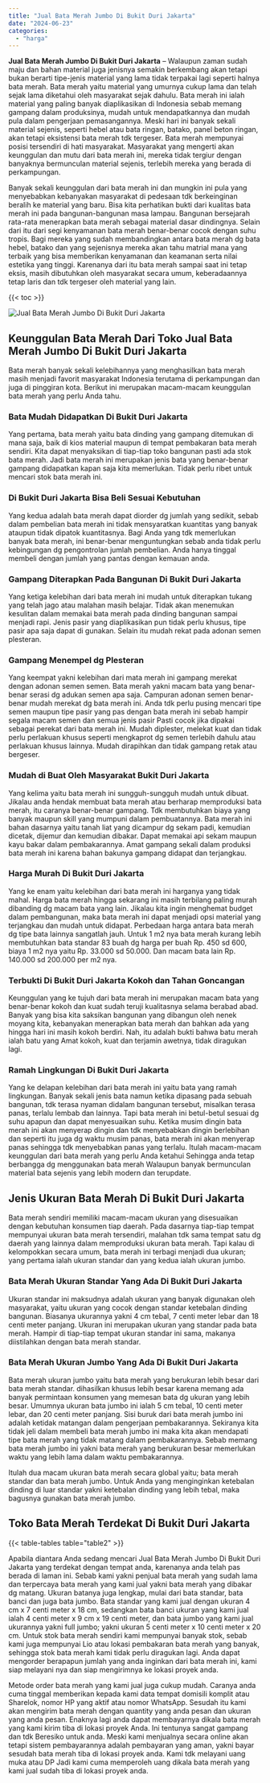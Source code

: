 ```yaml
---
title: "Jual Bata Merah Jumbo Di Bukit Duri Jakarta"
date: "2024-06-23"
categories: 
  - "harga"
---
```


**Jual Bata Merah Jumbo Di Bukit Duri Jakarta** – Walaupun zaman sudah maju dan bahan material juga jenisnya semakin berkembang akan tetapi bukan berarti tipe-jenis material yang lama tidak terpakai lagi seperti halnya bata merah. Bata merah yaitu material yang umurnya cukup lama dan telah sejak lama diketahui oleh masyarakat sejak dahulu. Bata merah ini ialah material yang paling banyak diaplikasikan di Indonesia sebab memang gampang dalam produksinya, mudah untuk mendapatkannya dan mudah pula dalam pengerjaan pemasangannya. Meski hari ini banyak sekali material sejenis, seperti hebel atau bata ringan, batako, panel beton ringan, akan tetapi eksistensi bata merah tdk tergeser. Bata merah mempunyai posisi tersendiri di hati masyarakat. Masyarakat yang mengerti akan keunggulan dan mutu dari bata merah ini, mereka tidak tergiur dengan banyaknya bermunculan material sejenis, terlebih mereka yang berada di perkampungan.

Banyak sekali keunggulan dari bata merah ini dan mungkin ini pula yang menyebabkan kebanyakan masyarakat di pedesaan tdk berkeinginan beralih ke material yang baru. Bisa kita perhatikan bukti dari kualitas bata merah ini pada bangunan-bangunan masa lampau. Bangunan bersejarah rata-rata menerapkan bata merah sebagai material dasar dindingnya. Selain dari itu dari segi kenyamanan bata merah benar-benar cocok dengan suhu tropis. Bagi mereka yang sudah membandingkan antara bata merah dg bata hebel, batako dan yang sejenisnya mereka akan tahu matrial mana yang terbaik yang bisa memberikan kenyamanan dan keamanan serta nilai estetika yang tinggi. Karenanya dari itu bata merah sampai saat ini tetap eksis, masih dibutuhkan oleh masyarakat secara umum, keberadaannya tetap laris dan tdk tergeser oleh material yang lain.

{{< toc >}}

![Jual Bata Merah Jumbo Di Bukit Duri Jakarta](/images/jual-bata-merah-16.png)

## Keunggulan Bata Merah Dari Toko Jual Bata Merah Jumbo Di Bukit Duri Jakarta

Bata merah banyak sekali kelebihannya yang menghasilkan bata merah masih menjadi favorit masyarakat Indonesia terutama di perkampungan dan juga di pinggiran kota. Berikut ini merupakan macam-macam keunggulan bata merah yang perlu Anda tahu.

### Bata Mudah Didapatkan Di Bukit Duri Jakarta

Yang pertama, bata merah yaitu bata dinding yang gampang ditemukan di mana saja, baik di kios material maupun di tempat pembakaran bata merah sendiri. Kita dapat menyaksikan di tiap-tiap toko bangunan pasti ada stok bata merah. Jadi bata merah ini merupakan jenis bata yang benar-benar gampang didapatkan kapan saja kita memerlukan. Tidak perlu ribet untuk mencari stok bata merah ini.

### Di Bukit Duri Jakarta Bisa Beli Sesuai Kebutuhan

Yang kedua adalah bata merah dapat diorder dg jumlah yang sedikit, sebab dalam pembelian bata merah ini tidak mensyaratkan kuantitas yang banyak ataupun tidak dipatok kuantitasnya. Bagi Anda yang tdk memerlukan banyak bata merah, ini benar-benar menguntungkan sebab anda tidak perlu kebingungan dg pengontrolan jumlah pembelian. Anda hanya tinggal membeli dengan jumlah yang pantas dengan kemauan anda.

### Gampang Diterapkan Pada Bangunan Di Bukit Duri Jakarta

Yang ketiga kelebihan dari bata merah ini mudah untuk diterapkan tukang yang telah jago atau malahan masih belajar. Tidak akan menemukan kesulitan dalam memakai bata merah pada dinding bangunan sampai menjadi rapi. Jenis pasir yang diaplikasikan pun tidak perlu khusus, tipe pasir apa saja dapat di gunakan. Selain itu mudah rekat pada adonan semen plesteran.

### Gampang Menempel dg Plesteran

Yang keempat yakni kelebihan dari mata merah ini gampang merekat dengan adonan semen semen. Bata merah yakni macam bata yang benar-benar serasi dg adukan semen apa saja. Campuran adonan semen benar-benar mudah merekat dg bata merah ini. Anda tdk perlu pusing mencari tipe semen maupun tipe pasir yang pas dengan bata merah ini sebab hampir segala macam semen dan semua jenis pasir Pasti cocok jika dipakai sebagai perekat dari bata merah ini. Mudah diplester, melekat kuat dan tidak perlu perlakuan khusus seperti mengkaprot dg semen terlebih dahulu atau perlakuan khusus lainnya. Mudah dirapihkan dan tidak gampang retak atau bergeser.

### Mudah di Buat Oleh Masyarakat Bukit Duri Jakarta

Yang kelima yaitu bata merah ini sungguh-sungguh mudah untuk dibuat. Jikalau anda hendak membuat bata merah atau berharap memproduksi bata merah, itu caranya benar-benar gampang. Tdk membutuhkan biaya yang banyak maupun skill yang mumpuni dalam pembuatannya. Bata merah ini bahan dasarnya yaitu tanah liat yang dicampur dg sekam padi, kemudian dicetak, dijemur dan kemudian dibakar. Dapat memakai api sekam maupun kayu bakar dalam pembakarannya. Amat gampang sekali dalam produksi bata merah ini karena bahan bakunya gampang didapat dan terjangkau.

### Harga Murah Di Bukit Duri Jakarta

Yang ke enam yaitu kelebihan dari bata merah ini harganya yang tidak mahal. Harga bata merah hingga sekarang ini masih terbilang paling murah dibanding dg macam bata yang lain. Jikalau kita ingin menghemat budget dalam pembangunan, maka bata merah ini dapat menjadi opsi material yang terjangkau dan mudah untuk didapat. Perbedaan harga antara bata merah dg tipe bata lainnya sangatlah jauh. Untuk 1 m2 nya bata merah kurang lebih membutuhkan bata standar 83 buah dg harga per buah Rp. 450 sd 600, biaya 1 m2 nya yaitu Rp. 33.000 sd 50.000. Dan macam bata lain Rp. 140.000 sd 200.000 per m2 nya.

### Terbukti Di Bukit Duri Jakarta Kokoh dan Tahan Goncangan

Keunggulan yang ke tujuh dari bata merah ini merupakan macam bata yang benar-benar kokoh dan kuat sudah teruji kualitasnya selama berabad abad. Banyak yang bisa kita saksikan bangunan yang dibangun oleh nenek moyang kita, kebanyakan menerapkan bata merah dan bahkan ada yang hingga hari ini masih kokoh berdiri. Nah, itu adalah bukti bahwa batu merah ialah batu yang Amat kokoh, kuat dan terjamin awetnya, tidak diragukan lagi.

### Ramah Lingkungan Di Bukit Duri Jakarta

Yang ke delapan kelebihan dari bata merah ini yaitu bata yang ramah lingkungan. Banyak sekali jenis bata namun ketika dipasang pada sebuah bangunan, tdk terasa nyaman didalam bangunan tersebut, misalkan terasa panas, terlalu lembab dan lainnya. Tapi bata merah ini betul-betul sesuai dg suhu apapun dan dapat menyesuaikan suhu. Ketika musim dingin bata merah ini akan menyerap dingin dan tdk menyebabkan dingin berlebihan dan seperti itu juga dg waktu musim panas, bata merah ini akan menyerap panas sehingga tdk menyebabkan panas yang terlalu. Itulah macam-macam keunggulan dari bata merah yang perlu Anda ketahui Sehingga anda tetap berbangga dg menggunakan bata merah Walaupun banyak bermunculan material bata sejenis yang lebih modern dan terupdate.

## Jenis Ukuran Bata Merah Di Bukit Duri Jakarta

Bata merah sendiri memiliki macam-macam ukuran yang disesuaikan dengan kebutuhan konsumen tiap daerah. Pada dasarnya tiap-tiap tempat mempunyai ukuran bata merah tersendiri, malahan tdk sama tempat satu dg daerah yang lainnya dalam memproduksi ukuran bata merah. Tapi kalau di kelompokkan secara umum, bata merah ini terbagi menjadi dua ukuran; yang pertama ialah ukuran standar dan yang kedua ialah ukuran jumbo.

### Bata Merah Ukuran Standar Yang Ada Di Bukit Duri Jakarta

Ukuran standar ini maksudnya adalah ukuran yang banyak digunakan oleh masyarakat, yaitu ukuran yang cocok dengan standar ketebalan dinding bangunan. Biasanya ukurannya yakni 4 cm tebal, 7 centi meter lebar dan 18 centi meter panjang. Ukuran ini merupakan ukuran yang standar pada bata merah. Hampir di tiap-tiap tempat ukuran standar ini sama, makanya diistilahkan dengan bata merah standar.

### Bata Merah Ukuran Jumbo Yang Ada Di Bukit Duri Jakarta

Bata merah ukuran jumbo yaitu bata merah yang berukuran lebih besar dari bata merah standar. dihasilkan khusus lebih besar karena memang ada banyak permintaan konsumen yang memesan bata dg ukuran yang lebih besar. Umumnya ukuran bata jumbo ini ialah 5 cm tebal, 10 centi meter lebar, dan 20 centi meter panjang. Sisi buruk dari bata merah jumbo ini adalah ketidak matangan dalam pengerjaan pembakarannya. Sekiranya kita tidak jeli dalam membeli bata merah jumbo ini maka kita akan mendapati tipe bata merah yang tidak matang dalam pembakarannya. Sebab memang bata merah jumbo ini yakni bata merah yang berukuran besar memerlukan waktu yang lebih lama dalam waktu pembakarannya.

Itulah dua macam ukuran bata merah secara global yaitu; bata merah standar dan bata merah jumbo. Untuk Anda yang menginginkan ketebalan dinding di luar standar yakni ketebalan dinding yang lebih tebal, maka bagusnya gunakan bata merah jumbo.

## Toko Bata Merah Terdekat Di Bukit Duri Jakarta

{{< table-tables table="table2" >}}

Apabila diantara Anda sedang mencari Jual Bata Merah Jumbo Di Bukit Duri Jakarta yang terdekat dengan tempat anda, karenanya anda telah pas berada di laman ini. Sebab kami yakni penjual bata merah yang sudah lama dan terpercaya bata merah yang kami jual yakni bata merah yang dibakar dg matang. Ukuran batanya juga lengkap, mulai dari bata standar, bata banci dan juga bata jumbo. Bata standar yang kami jual dengan ukuran 4 cm x 7 centi meter x 18 cm, sedangkan bata banci ukuran yang kami jual ialah 4 centi meter x 9 cm x 19 centi meter, dan bata jumbo yang kami jual ukurannya yakni full jumbo; yakni ukuran 5 centi meter x 10 centi meter x 20 cm. Untuk stok bata merah sendiri kami mempunyai banyak stok, sebab kami juga mempunyai Lio atau lokasi pembakaran bata merah yang banyak, sehingga stok bata merah kami tidak perlu diragukan lagi. Anda dapat mengorder berapapun jumlah yang anda inginkan dari bata merah ini, kami siap melayani nya dan siap mengirimnya ke lokasi proyek anda.

Metode order bata merah yang kami jual juga cukup mudah. Caranya anda cuma tinggal memberikan kepada kami data tempat domisili komplit atau Sharelok, nomor HP yang aktif atau nomor WhatsApp. Sesudah itu kami akan mengirim bata merah dengan quantity yang anda pesan dan ukuran yang anda pesan. Enaknya lagi anda dapat membayarnya dikala bata merah yang kami kirim tiba di lokasi proyek Anda. Ini tentunya sangat gampang dan tdk Beresiko untuk anda. Meski kami menjualnya secara online akan tetapi sistem pembayarannya adalah pembayaran yang aman, yakni bayar sesudah bata merah tiba di lokasi proyek anda. Kami tdk melayani uang muka atau DP Jadi kami cuma memperoleh uang dikala bata merah yang kami jual sudah tiba di lokasi proyek anda.
